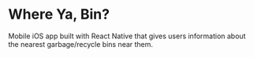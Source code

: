 # Where Ya, Bin?
Mobile iOS app built with React Native that gives users information about the nearest garbage/recycle bins near them.
